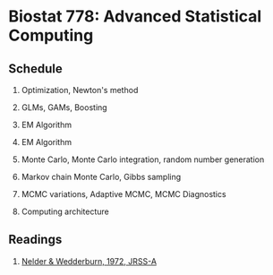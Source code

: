 # Biostat 778: Advanced Statistical Computing

## Schedule

1. Optimization, Newton's method

2. GLMs, GAMs, Boosting

3. EM Algorithm

4. EM Algorithm

5. Monte Carlo, Monte Carlo integration, random number generation

6. Markov chain Monte Carlo, Gibbs sampling

7. MCMC variations, Adaptive MCMC, MCMC Diagnostics

8. Computing architecture


## Readings

1. [Nelder & Wedderburn, 1972, JRSS-A](readings/Nelder-Wedderburn-1972-JRSSA.pdf)
